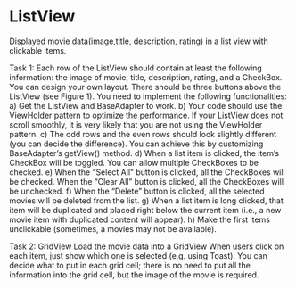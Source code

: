 # ListView
Displayed movie data(image,title, description, rating) in a list view with clickable items.

Task 1: Each row of the ListView should contain at least the following information: the image of movie, title, description, rating, and a CheckBox. You can design your own layout. There should be three buttons above the ListView (see Figure 1). You need to implement the following functionalities:
a) Get the ListView and BaseAdapter to work.
b)  Your code should use the ViewHolder pattern to optimize the performance. If your ListView does not scroll smoothly, it is very likely that you are not using the ViewHolder pattern.
c)  The odd rows and the even rows should look slightly different (you can decide the difference). You can achieve this by customizing BaseAdapter’s getView() method.
d) When a list item is clicked, the item’s CheckBox will be toggled. You can allow multiple CheckBoxes to be checked.
e)  When the “Select All” button is clicked, all the CheckBoxes will be checked. When the “Clear All” button is clicked, all the CheckBoxes will be unchecked.
f)  When the “Delete” button is clicked, all the selected movies will be deleted from the list.
g)  When a list item is long clicked, that item will be duplicated and placed right below the current item (i.e., a new movie item with duplicated content will appear).
h)  Make the first items unclickable (sometimes, a movies may not be available).


Task 2: GridView
Load the movie data into a GridView When users click on each item, just show which one is selected (e.g. using Toast). You can decide what to put in each grid cell; there is no need to put all the information into the grid cell, but the image of the movie is required.
